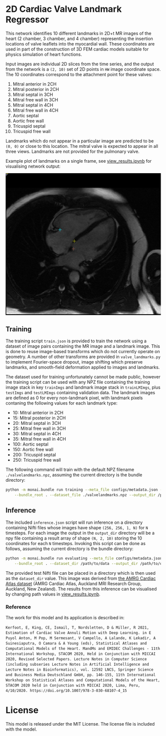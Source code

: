 
# 2D Cardiac Valve Landmark Regressor

This network identifies 10 different landmarks in 2D+t MR images of the heart (2 chamber, 3 chamber, and 4 chamber) representing the insertion locations of valve leaflets into the myocardial wall. These coordinates are used in part of the construction of 3D FEM cardiac models suitable for physics simulation of heart functions.

Input images are individual 2D slices from the time series, and the output from the network is a `(2, 10)` set of 2D points in `HW` image coordinate space. The 10 coordinates correspond to the attachment point for these valves:

1. Mitral anterior in 2CH
2. Mitral posterior in 2CH
3. Mitral septal in 3CH
4. Mitral free wall in 3CH
5. Mitral septal in 4CH
6. Mitral free wall in 4CH
7. Aortic septal
8. Aortic free wall
9. Tricuspid septal
10. Tricuspid free wall

Landmarks which do not appear in a particular image are predicted to be `(0, 0)` or close to this location. The mitral valve is expected to appear in all three views. Landmarks are not provided for the pulmonary valve.

Example plot of landmarks on a single frame, see [view_results.ipynb](./view_results.ipynb) for visualising network output:

![Landmark Example Image](./prediction_example.png)

## Training

The training script `train.json` is provided to train the network using a dataset of image pairs containing the MR image and a landmark image. This is done to reuse image-based transforms which do not currently operate on geometry. A number of other transforms are provided in `valve_landmarks.py` to implement Fourier-space dropout, image shifting which preserve landmarks, and smooth-field deformation applied to images and landmarks.

The dataset used for training unfortunately cannot be made public, however the training script can be used with any NPZ file containing the training image stack in key `trainImgs` and landmark image stack in `trainLMImgs`, plus `testImgs` and `testLMImgs` containing validation data. The landmark images are defined as 0 for every non-landmark pixel, with landmark pixels contaning the following values for each landmark type:

* 10: Mitral anterior in 2CH
* 15: Mitral posterior in 2CH
* 20: Mitral septal in 3CH
* 25: Mitral free wall in 3CH
* 30: Mitral septal in 4CH
* 35: Mitral free wall in 4CH
* 100: Aortic septal
* 150: Aortic free wall
* 200: Tricuspid septal
* 250: Tricuspid free wall

The following command will train with the default NPZ filename `./valvelandmarks.npz`, assuming the current directory is the bundle directory:

```sh
python -m monai.bundle run training --meta_file configs/metadata.json --config_file configs/train.json \
    --bundle_root . --dataset_file ./valvelandmarks.npz --output_dir /path/to/outputs
```

## Inference

The included `inference.json` script will run inference on a directory containing Nifti files whose images have shape `(256, 256, 1, N)` for `N` timesteps. For each image the output in the `output_dir` directory will be a npy file containing a result array of shape `(N, 2, 10)` storing the 10 coordinates for each `N` timesteps. Invoking this script can be done as follows, assuming the current directory is the bundle directory:

```sh
python -m monai.bundle run evaluating --meta_file configs/metadata.json --config_file configs/inference.json \
    --bundle_root . --dataset_dir /path/to/data --output_dir /path/to/outputs
```

The provided test Nifti file can be placed in a directory which is then used as the `dataset_dir` value. This image was derived from [the AMRG Cardiac Atlas dataset](http://www.cardiacatlas.org/studies/amrg-cardiac-atlas) (AMRG Cardiac Atlas, Auckland MRI Research Group, Auckland, New Zealand). The results from this inference can be visualised by changing path values in [view_results.ipynb](./view_results.ipynb).


### Reference

The work for this model and its application is described in:

`Kerfoot, E, King, CE, Ismail, T, Nordsletten, D & Miller, R 2021, Estimation of Cardiac Valve Annuli Motion with Deep Learning. in E Puyol Anton, M Pop, M Sermesant, V Campello, A Lalande, K Lekadir, A Suinesiaputra, O Camara & A Young (eds), Statistical Atlases and Computational Models of the Heart. MandMs and EMIDEC Challenges - 11th International Workshop, STACOM 2020, Held in Conjunction with MICCAI 2020, Revised Selected Papers. Lecture Notes in Computer Science (including subseries Lecture Notes in Artificial Intelligence and Lecture Notes in Bioinformatics), vol. 12592 LNCS, Springer Science and Business Media Deutschland GmbH, pp. 146-155, 11th International Workshop on Statistical Atlases and Computational Models of the Heart, STACOM 2020 held in Conjunction with MICCAI 2020, Lima, Peru, 4/10/2020. https://doi.org/10.1007/978-3-030-68107-4_15`

# License
This model is released under the MIT License. The license file is included with the model.
